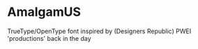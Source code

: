 AmalgamUS
=========

TrueType/OpenType font inspired by (Designers Republic) PWEI 'productions' back in the day
